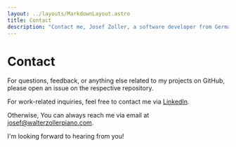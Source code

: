 ```yaml
---
layout: ../layouts/MarkdownLayout.astro
title: Contact
description: "Contact me, Josef Zoller, a software developer from Germany."
---
```


# Contact

For questions, feedback, or anything else related to my projects on GitHub, please open an issue on the respective repository.

For work-related inquiries, feel free to contact me via [LinkedIn](https://linkedin.com/in/zollerboy1).

Otherwise, You can always reach me via email at [josef@walterzollerpiano.com](mailto:josef@walterzollerpiano.com).

I'm looking forward to hearing from you!
